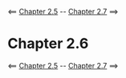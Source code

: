 <== [Chapter 2.5](./Chapter_02_05.md) -- [Chapter 2.7](./Chapter_02_07.md) ==>

# Chapter 2.6

<== [Chapter 2.5](./Chapter_02_05.md) -- [Chapter 2.7](./Chapter_02_07.md) ==>
